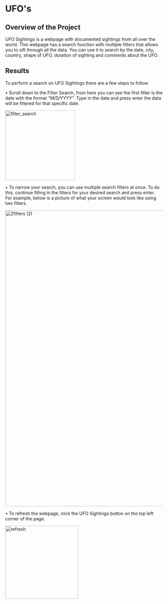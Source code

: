 # UFO's

## Overview of the Project

  UFO Sightings is a webpage with documented sightings from all over the world. This webpage has a search function with multiple filters that allows you to sift through all the data. You can use it to search by the date, city, country, shape of UFO, duration of sighting and comments about the UFO. 


## Results

   To perform a search on UFO Sightings there are a few steps to follow.
   
•	Scroll down to the Filter Search, from here you can see the first filter is the date with the format "M/D/YYYY". Type in the date and press enter the data will be filtered for that specific date.

<img width="223" alt="filter_search" src="https://user-images.githubusercontent.com/106712521/188753855-937bf538-1dab-4d60-acfb-28fbe52d7f46.png">

•	To narrow your search, you can use multiple search filters at once. To do this, continue filling in the filters for your desired search and press enter. For example, below is a picture of what your screen would look like using two filters.

<img width="946" alt="2filters (2)" src="https://user-images.githubusercontent.com/106712521/188753954-306ac15b-740b-43bd-a2ac-1a26a67137a0.png">


•	 To refresh the webpage, click the UFO Sightings button on the top left corner of the page.

<img width="233" alt="refresh" src="https://user-images.githubusercontent.com/106712521/188754115-05a6d694-5ad3-4fc4-98bb-9dce9c20e627.png">

   
   
   
   

